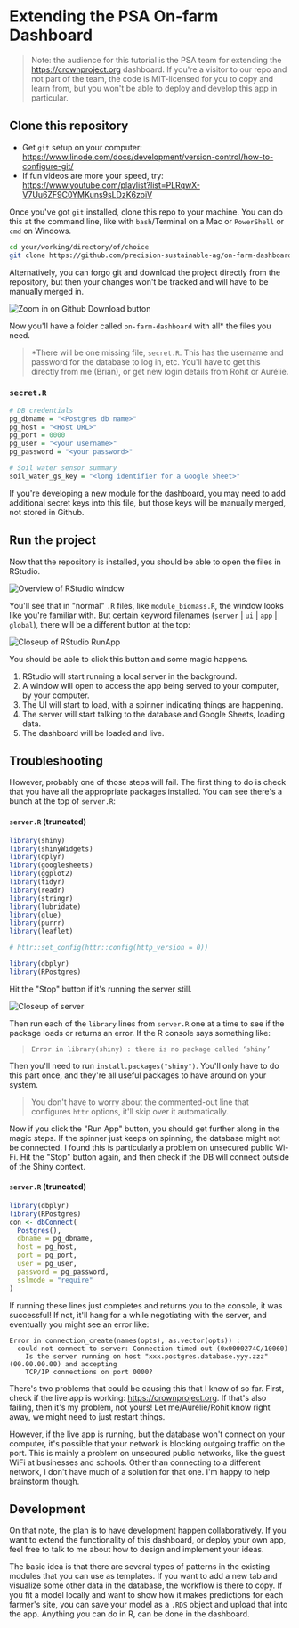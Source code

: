 Extending the PSA On-farm Dashboard
================

> Note: the audience for this tutorial is the PSA team for extending the <https://crownproject.org> dashboard. If you're a visitor to our repo and not part of the team, the code is MIT-licensed for you to copy and learn from, but you won't be able to deploy and develop this app in particular.

Clone this repository
---------------------

-   Get `git` setup on your computer: <https://www.linode.com/docs/development/version-control/how-to-configure-git/>
-   If fun videos are more your speed, try: <https://www.youtube.com/playlist?list=PLRqwX-V7Uu6ZF9C0YMKuns9sLDzK6zoiV>

Once you've got `git` installed, clone this repo to your machine. You can do this at the command line, like with `bash`/Terminal on a Mac or `PowerShell` or `cmd` on Windows.

``` bash
cd your/working/directory/of/choice
git clone https://github.com/precision-sustainable-ag/on-farm-dashboard.git
```

Alternatively, you can forgo git and download the project directly from the repository, but then your changes won't be tracked and will have to be manually merged in.

![Zoom in on Github Download button](github.png)

Now you'll have a folder called `on-farm-dashboard` with all\* the files you need.

> \*There will be one missing file, `secret.R`. This has the username and password for the database to log in, etc. You'll have to get this directly from me (Brian), or get new login details from Rohit or Aurélie.

### `secret.R`

``` r
# DB credentials
pg_dbname = "<Postgres db name>"
pg_host = "<Host URL>"
pg_port = 0000
pg_user = "<your username>"
pg_password = "<your password>"

# Soil water sensor summary
soil_water_gs_key = "<long identifier for a Google Sheet>"
```

If you're developing a new module for the dashboard, you may need to add additional secret keys into this file, but those keys will be manually merged, not stored in Github.

Run the project
---------------

Now that the repository is installed, you should be able to open the files in RStudio.

![Overview of RStudio window](rstudio.png)

You'll see that in "normal" `.R` files, like `module_biomass.R`, the window looks like you're familiar with. But certain keyword filenames (`server` | `ui` | `app` | `global`), there will be a different button at the top:

![Closeup of RStudio RunApp](runapp.png)

You should be able to click this button and some magic happens.

1.  RStudio will start running a local server in the background.
2.  A window will open to access the app being served to your computer, by your computer.
3.  The UI will start to load, with a spinner indicating things are happening.
4.  The server will start talking to the database and Google Sheets, loading data.
5.  The dashboard will be loaded and live.

Troubleshooting
---------------

However, probably one of those steps will fail. The first thing to do is check that you have all the appropriate packages installed. You can see there's a bunch at the top of `server.R`:

#### `server.R` (truncated)

``` r
library(shiny)
library(shinyWidgets)
library(dplyr)
library(googlesheets)
library(ggplot2)
library(tidyr)
library(readr)
library(stringr)
library(lubridate)
library(glue)
library(purrr)
library(leaflet)

# httr::set_config(httr::config(http_version = 0))

library(dbplyr)
library(RPostgres)
```

Hit the "Stop" button if it's running the server still.

![Closeup of server](running.png)

Then run each of the `library` lines from `server.R` one at a time to see if the package loads or returns an error. If the R console says something like:

> `Error in library(shiny) : there is no package called ‘shiny’`

Then you'll need to run `install.packages("shiny")`. You'll only have to do this part once, and they're all useful packages to have around on your system.

> You don't have to worry about the commented-out line that configures `httr` options, it'll skip over it automatically.

Now if you click the "Run App" button, you should get further along in the magic steps. If the spinner just keeps on spinning, the database might not be connected. I found this is particularly a problem on unsecured public Wi-Fi. Hit the "Stop" button again, and then check if the DB will connect outside of the Shiny context.

#### `server.R` (truncated)

``` r
library(dbplyr)
library(RPostgres)
con <- dbConnect(
  Postgres(),
  dbname = pg_dbname,
  host = pg_host,
  port = pg_port,
  user = pg_user,
  password = pg_password,
  sslmode = "require"
)
```

If running these lines just completes and returns you to the console, it was successful! If not, it'll hang for a while negotiating with the server, and eventually you might see an error like:

    Error in connection_create(names(opts), as.vector(opts)) : 
      could not connect to server: Connection timed out (0x0000274C/10060)
        Is the server running on host "xxx.postgres.database.yyy.zzz" (00.00.00.00) and accepting
        TCP/IP connections on port 0000?

There's two problems that could be causing this that I know of so far. First, check if the live app is working: <https://crownproject.org>. If that's also failing, then it's my problem, not yours! Let me/Aurélie/Rohit know right away, we might need to just restart things.

However, if the live app is running, but the database won't connect on your computer, it's possible that your network is blocking outgoing traffic on the port. This is mainly a problem on unsecured public networks, like the guest WiFi at businesses and schools. Other than connecting to a different network, I don't have much of a solution for that one. I'm happy to help brainstorm though.

Development
-----------

On that note, the plan is to have development happen collaboratively. If you want to extend the functionality of this dashboard, or deploy your own app, feel free to talk to me about how to design and implement your ideas.

The basic idea is that there are several types of patterns in the existing modules that you can use as templates. If you want to add a new tab and visualize some other data in the database, the workflow is there to copy. If you fit a model locally and want to show how it makes predictions for each farmer's site, you can save your model as a `.RDS` object and upload that into the app. Anything you can do in R, can be done in the dashboard.
